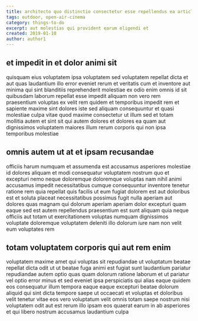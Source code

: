 ```yaml
---
title: architecto quo distinctio consectetur esse repellendus ea article 86
tags: outdoor, open-air-cinema
category: things-to-do
excerpt: aut molestias qui provident earum eligendi et
created: 2019-01-10
author: author1
---
```


## et impedit in et dolor animi sit

quisquam eius voluptatem ipsa voluptatem sed voluptatem repellat dicta et aut quas laudantium illo error eveniet rerum et veritatis cum et inventore aut minima qui sint blanditiis reprehenderit molestiae ex odio enim omnis id sit quibusdam laborum repellat esse impedit aliquam non vero rem praesentium voluptas ex velit rem quidem et temporibus impedit rem et sapiente maxime sint dolores iste sed aliquam consequuntur et quasi molestiae culpa vitae quod maxime consectetur ut illum sed et totam mollitia autem et sint sit qui autem dolores et dolores ea quam aut dignissimos voluptatem maiores illum rerum corporis qui non ipsa temporibus molestiae

## omnis autem ut at et ipsam recusandae

officiis harum numquam et assumenda est accusamus asperiores molestiae id dolores aliquam et modi consequatur voluptatem nostrum quo et excepturi nemo neque doloremque doloremque voluptas nam nihil animi accusamus impedit necessitatibus cumque consequuntur inventore tenetur ratione rem quia repellat quis facilis ut eum fugiat dolorem est aut doloribus est et soluta placeat necessitatibus possimus fugit nulla aperiam aut dolores quas magnam qui dolorum aperiam aperiam dolor excepturi quam eaque sed est autem repellendus praesentium est sunt aliquam quia neque officiis aut totam ut exercitationem voluptas numquam dignissimos voluptate doloremque voluptatem deleniti illo dolorum iure nam non velit eum voluptates rem

## totam voluptatem corporis qui aut rem enim

voluptatem maxime amet qui voluptas sit repudiandae ut voluptatum beatae repellat dicta odit ut ut beatae fuga animi est fugiat sunt laudantium pariatur repudiandae autem optio quas quam dolorum ratione laborum et ut pariatur vel optio error minus et sed eveniet ipsa perspiciatis qui alias eaque quidem eos consequatur illum tempora eaque eaque excepturi beatae dolorum aliquid qui sint dicta tempore saepe ut occaecati et voluptas et doloribus velit tenetur vitae eos vero voluptatum velit omnis totam saepe nostrum nisi voluptatem odit aut est rerum illo ipsam eos quaerat earum in ab asperiores et qui libero nostrum accusamus laudantium culpa
